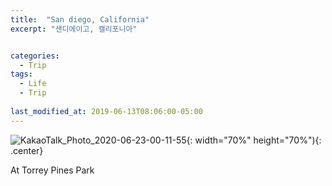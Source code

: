```yaml
---
title:  "San diego, California"
excerpt: "샌디에이고, 캘리포니아"


categories:
  - Trip
tags:
  - Life
  - Trip
   
last_modified_at: 2019-06-13T08:06:00-05:00
---
```


![KakaoTalk_Photo_2020-06-23-00-11-55](https://user-images.githubusercontent.com/43649503/85304217-749ac800-b4e6-11ea-8002-740db97785e6.jpeg){: width="70%" height="70%"){: .center}

<div style="text-align: left">At Torrey Pines Park</div>
